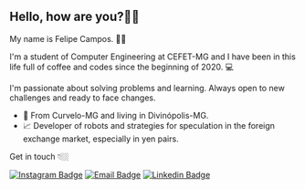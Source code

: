 ## Hello, how are you?👋🤖

My name is Felipe Campos. 🧑🏻

I'm a student of Computer Engineering at CEFET-MG and I have been in this life full of coffee and codes since the beginning of 2020. 💻

I'm passionate about solving problems and learning. Always open to new challenges and ready to face changes.

- 📍 From Curvelo-MG and living in Divinópolis-MG.
- 📈 Developer of robots and strategies for speculation in the foreign exchange market, especially in yen pairs.

 Get in touch 👇🏼
 
[![Instagram Badge](https://img.shields.io/badge/-Instagram-black?style=flat-square&logo=Instagram&logoColor=white&link=https://www.instagram.com/fco3lho/)](https://www.instagram.com/fco3lho/)
[![Email Badge](https://img.shields.io/badge/-Email-black?style=flat-square&logo=Gmail&logoColor=white&link=mailto:felipeolicampos@hotmail.com)](mailto:felipeolicampos@hotmail.com)
[![Linkedin Badge](https://img.shields.io/badge/-Felipe%20Campos-black?style=flat-square&logo=Linkedin&logoColor=white&link=https://www.linkedin.com/in/felipe-campos-3a8a24201/)](https://www.linkedin.com/in/felipe-campos-3a8a24201/) 

